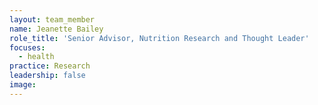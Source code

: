 ```yaml
---
layout: team_member
name: Jeanette Bailey
role_title: 'Senior Advisor, Nutrition Research and Thought Leader'
focuses:
  - health
practice: Research
leadership: false
image:
---
```



